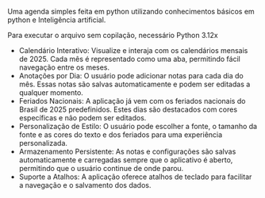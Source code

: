Uma agenda simples feita em python utilizando conhecimentos básicos em python e Inteligência artificial.

Para executar o arquivo sem copilação, necessário Python 3.12x

- Calendário Interativo: Visualize e interaja com os calendários mensais de 2025. Cada mês é representado como uma aba, permitindo fácil navegação entre os meses.
- Anotações por Dia: O usuário pode adicionar notas para cada dia do mês. Essas notas são salvas automaticamente e podem ser editadas a qualquer momento.
- Feriados Nacionais: A aplicação já vem com os feriados nacionais do Brasil de 2025 predefinidos. Estes dias são destacados com cores específicas e não podem ser editados.
- Personalização de Estilo: O usuário pode escolher a fonte, o tamanho da fonte e as cores do texto e dos feriados para uma experiência personalizada.
- Armazenamento Persistente: As notas e configurações são salvas automaticamente e carregadas sempre que o aplicativo é aberto, permitindo que o usuário continue de onde parou.
- Suporte a Atalhos: A aplicação oferece atalhos de teclado para facilitar a navegação e o salvamento dos dados.
